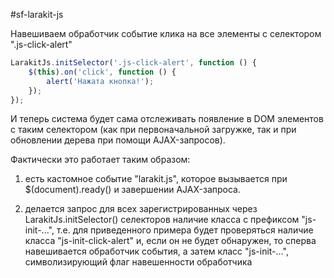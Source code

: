 #sf-larakit-js

Навешиваем обработчик событие клика на все элементы с селектором ".js-click-alert"

~~~js
LarakitJs.initSelector('.js-click-alert', function () {
    $(this).on('click', function () {
        alert('Нажата кнопка!');
    });
});
~~~
И теперь система будет сама отслеживать появление в DOM элементов с таким селектором (как при первоначальной загружке, так и при обновлении дерева при помощи AJAX-запросов).

Фактически это работает таким образом:

1) есть кастомное событие "larakit.js", которое вызывается при $(document).ready()  и завершении AJAX-запроса.

2) делается запрос для всех зарегистрированных через LarakitJs.initSelector() селекторов наличие класса с префиксом "js-init-...", т.е. для приведенного примера будет проверяться наличие класса "js-init-click-alert" и, если он не будет обнаружен, то сперва навешивается обработчик события, а затем класс "js-init-...", символизирующий флаг навешенности обработчика

